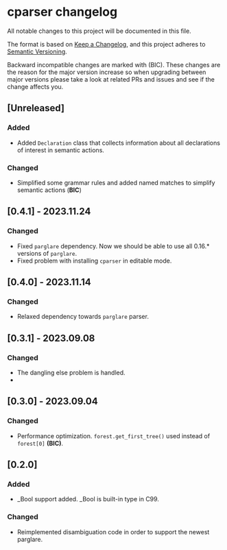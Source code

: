 # cparser changelog

All notable changes to this project will be documented in this file.

The format is based on [Keep a Changelog](https://keepachangelog.com/en/1.0.0/),
and this project adheres to [Semantic Versioning](https://semver.org/spec/v2.0.0.html).

Backward incompatible changes are marked with (BIC). These changes are the reason
for the major version increase so when upgrading between major versions please
take a look at related PRs and issues and see if the change affects you.

## [Unreleased]

### Added

- Added `Declaration` class that collects information about all declarations of interest in semantic actions.

### Changed

- Simplified some grammar rules and added named matches to simplify semantic actions  (**BIC**)

## [0.4.1] - 2023.11.24

### Changed

- Fixed `parglare` dependency. Now we should be able to use all 0.16.* versions of `parglare`.
- Fixed problem with installing `cparser` in editable mode.


## [0.4.0] - 2023.11.14

### Changed

- Relaxed dependency towards `parglare` parser.

## [0.3.1] - 2023.09.08

### Changed

- The dangling else problem is handled.
-
## [0.3.0] - 2023.09.04

### Changed

- Performance optimization. `forest.get_first_tree()` used instead of `forest[0]` **(BIC)**.

## [0.2.0]

### Added

- _Bool support added. _Bool is built-in type in C99.

### Changed

- Reimplemented disambiguation code in order to support the newest parglare.